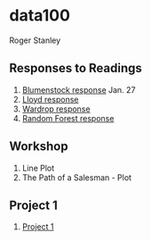 # data100
Roger Stanley
## Responses to Readings
1. [Blumenstock response](https://github.com/Restitutus/data100/blob/master/blumenstock.md) Jan. 27
2. [Lloyd response](https://github.com/Restitutus/data100/blob/master/Lloyd.md) 
3. [Wardrop response](https://github.com/Restitutus/data100/blob/master/Wardrop.md)
4. [Random Forest response](https://github.com/Restitutus/data100/blob/master/Forrest.md)
## Workshop
1. Line Plot
2. The Path of a Salesman - Plot
## Project 1
1. [Project 1](https://github.com/Restitutus/data100/blob/master/project1.md)

